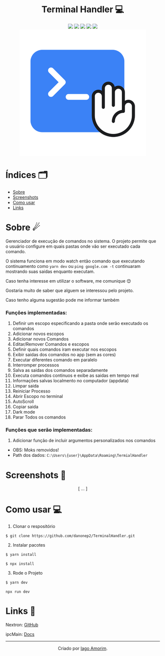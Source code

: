<h1 align="center"> Terminal Handler 💻</h1>
<div align="center">
  <img src="https://img.shields.io/badge/TypeScript-007ACC?style=for-the-badge&logo=typescript&logoColor=white" />
  <img src="https://img.shields.io/badge/Electron-2B2E3A?style=for-the-badge&logo=electron&logoColor=9FEAF9" />
  <img src="https://img.shields.io/badge/next%20js-000000?style=for-the-badge&logo=nextdotjs&logoColor=white" />
  <img src="https://img.shields.io/badge/React-20232A?style=for-the-badge&logo=react&logoColor=61DAFB" />
  <img src="https://img.shields.io/badge/Tailwind_CSS-38B2AC?style=for-the-badge&logo=tailwind-css&logoColor=white" />
</div>
<div align="center">
  <img src="./renderer/public/images/logo.png">
</div>


# Índices 🗂
* [Sobre](#sobre-)
* [Screenshots](#screenshots-)
* [Como usar](#como-usar-)
* [Links](#links-)

# Sobre ☄

Gerenciador de execução de comandos no sistema. O projeto permite que o usuário configure em quais pastas onde vão ser executado cada comando.

O sistema funciona em modo watch então comando que executando continuamento como `yarn dev` ou `ping google.com -t` continuaram mostrando suas saidas enquanto executam.

Caso tenha interesse em utilizar o software, me comunique 😊

Gostaria muito de saber que alguem se interessou pelo projeto.

Caso tenho alguma sugestão pode me informar também

### Funções implementadas:
1. Definir um escopo especificando a pasta onde serão executado os comandos
2. Adicionar novos escopos
3. Adicionar novos Comandos
4. Editar/Remover Comandos e escopos
5. Definir quais comandos iram executar nos escopos
6. Exibir saidas dos comandos no app (sem as cores)
7. Executar diferentes comando em paralelo
8. Interromper processos
9. Salva as saidas dos comandos separadamente
10. Executa comandos continuos e exibe as saidas em tempo real
11. Informações salvas localmento no computador (appdata)
12. Limpar saida
13. Reiniciar Processo
14. Abrir Escopo no terminal
15. AutoScroll
16. Copiar saida
17. Dark mode
18. Parar Todos os comandos

### Funções que serão implementadas:
1. Adicionar função de incluir argumentos personalizados nos comandos

- OBS: Moks removidos!
- Path dos dados: `C:\Users\{user}\AppData\Roaming\TermialHandler`

# Screenshots 📸
<div display="inline" align="center">

[ ... ]

</div>

# Como usar 💻

1. Clonar o respositório

```shell
$ git clone https://github.com/danonep2/TerminalHandler.git
```

2. Instalar pacotes
```shell
$ yarn install
```
```shell
$ npx install
```

3. Rode o Projeto
```shell
$ yarn dev
```
```shell
npx run dev
```

# Links 🔗

Nextron: [GitHub](https://github.com/saltyshiomix/nextron)

ipcMain: [Docs](https://www.electronjs.org/pt/docs/latest/api/ipc-main)

<hr>
<div align="center">

Criado por [Iago Amorim](https://github.com/danonep2).

</div>
